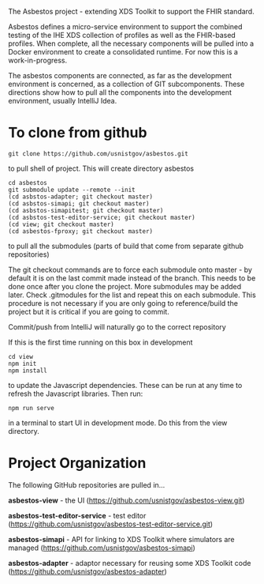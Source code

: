 The Asbestos project - extending XDS Toolkit to support the FHIR standard.

Asbestos defines a micro-service environment to support the combined testing of the IHE XDS collection of 
profiles as well as the FHIR-based profiles. When complete, all the necessary components will be pulled into a Docker
environment to create a consolidated runtime. For now this is a work-in-progress.

The asbestos components are connected, as far as the development environment is concerned, as a collection of GIT
subcomponents.  These directions show how to pull all the components into the development environment, usually IntelliJ Idea.

# To clone from github

    git clone https://github.com/usnistgov/asbestos.git 

to pull shell of project. This will create directory asbestos

    cd asbestos
    git submodule update --remote --init
    (cd asbstos-adapter; git checkout master)
    (cd asbstos-simapi; git checkout master)
    (cd asbstos-simapitest; git checkout master)
    (cd asbstos-test-editor-service; git checkout master)
    (cd view; git checkout master)
    (cd asbestos-fproxy; git checkout master)
    
to pull all the submodules (parts of build that come from separate github repositories)

The git checkout commands are to force each submodule onto master - by default it is on the
last commit made instead of the branch.  This needs to be done once after you clone the 
project.  More submodules may be added later.  Check .gitmodules for the list and repeat
this on each submodule.  This procedure is not necessary if you are only going to 
reference/build the project but it is critical if you are going to commit.

Commit/push from IntelliJ will naturally go to the correct repository

If this is the first time running on this box in development

    cd view
    npm init
    npm install

to update the Javascript dependencies. These can be run at any time to refresh the Javascript libraries. Then run:

    npm run serve
    
in a terminal to start UI in development mode. Do this from the view directory.

# Project Organization

The following GitHub repositories are pulled in...

**asbestos-view** - the UI (https://github.com/usnistgov/asbestos-view.git) 

**asbestos-test-editor-service** -  test editor (https://github.com/usnistgov/asbestos-test-editor-service.git)

**asbestos-simapi** - API for linking to XDS Toolkit where simulators are managed (https://github.com/usnistgov/asbestos-simapi)

**asbestos-adapter** - adaptor necessary for reusing some XDS Toolkit code (https://github.com/usnistgov/asbestos-adapter)


